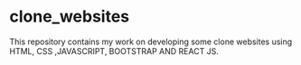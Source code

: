 # clone_websites
This repository contains my work on developing some clone websites using HTML, CSS ,JAVASCRIPT, BOOTSTRAP AND REACT JS.
